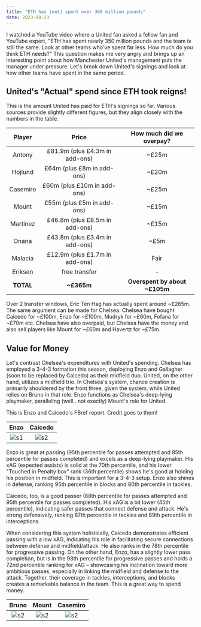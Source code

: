 ```yaml
---
title: "ETH has (not) spent over 360 million pounds"
date: 2023-08-23
---
```


I watched a YouTube video where a United fan asked a fellow fan and YouTube expert, "ETH has spent nearly 350 million pounds and the team is still the same. Look at other teams who've spent far less. How much do you think ETH needs?" This question makes me very angry and brings up an interesting point about how Manchester United's management puts the manager under pressure. Let's break down United's signings and look at how other teams have spent in the same period.

<h2>United's "Actual" spend since ETH took reigns!</h2>

This is the amount United has paid for ETH's signings so far. Various sources provide slightly different figures, but they align closely with the numbers in the table.

Player            |  Price				| How much did we overpay?
:-------------------------:|:-------------------------:|:-------------------------:
Antony  	|  £81.9m (plus £4.3m in add-ons)  | ~£25m
Hojlund     |  £64m (plus £8m in add-ons)	   | ~£20m
Casemiro    |  £60m (plus £10m in add-ons) 	   | ~£25m
Mount       |  £55m (plus £5m in add-ons)      | ~£15m
Martinez    |  £46.8m (plus £8.5m in add-ons)  | ~£15m
Onana 		|  £43.8m (plus £3.4m in add-ons)  | ~£5m  
Malacia 	|  £12.9m (plus £1.7m in add-ons)  | Fair 
Eriksen 	|  free transfer				   |  - 
<b>TOTAL</b>       | <b>~£365m</b> 	| <b>Overspent by about ~£105m </b>

Over 2 transfer windows, Eric Ten Hag has actually spent around ~£265m. The same argument can be made for Chelsea. Chelsea have bought Caicedo for ~£100m, Enzo for ~£100m, Mudryk for ~£60m, Fofana for ~£70m etc. Chelsea have also overpaid, but Chelsea have the money and also sell players like Mount for ~£60m and Havertz for ~£75m.

<h2>Value for Money</h2>

Let's contrast Chelsea's expenditures with United's spending. Chelsea has employed a 3-4-3 formation this season, deploying Enzo and Gallagher (soon to be replaced by Caicedo) as their midfield duo. United, on the other hand, utilizes a midfield trio. In Chelsea's system, chance creation is primarily shouldered by the front three, given the system, while United relies on Bruno in that role. Enzo functions as Chelsea's deep-lying playmaker, paralleling (well.. not exactly) Mount's role for United.

This is Enzo and Caicedo's FBref report. Credit goes to them!

Enzo            |  Caicedo				
:-------------------------:|:-------------------------:
![s1](/red-army-recaps/assets/spend/enzo.jpg)  | ![s2](/red-army-recaps/assets/spend/caicedo.jpg) 

Enzo is great at passing (95th percentile for passes attempted and 85th percentile for passes completed) and excels as a deep-lying playmaker. His xAG (expected assists) is solid at the 70th percentile, and his lower "Touched in Penalty box" rank (36th percentile) shows he's good at holding his position in midfield. This is important for a 3-4-3 setup. Enzo also shines in defense, ranking 95th percentile in blocks and 80th percentile in tackles.

Caicedo, too, is a good passer (88th percentile for passes attempted and 95th percentile for passes completed). His xAG is a bit lower (45th percentile), indicating safer passes that connect defense and attack. He's strong defensively, ranking 87th percentile in tackles and 89th percentile in interceptions.

When considering this system holistically, Caicedo demonstrates efficient passing with a low xAG, indicating his role in facilitating secure connections between defense and midfield/attack. He also ranks in the 78th percentile for progressive passing. On the other hand, Enzo, has a slightly lower pass completion, but is in the 98th percentile for progressive passes and holds a 72nd percentile ranking for xAG – showcasing his inclination toward more ambitious passes, especially in linking the midfield and defense to the attack. Together, their coverage in tackles, interceptions, and blocks creates a remarkable balance in the team. This is a great way to spend money.

Bruno            |  Mount				| Casemiro
:-------------------------:|:-------------------------:|:-------------------------:
![s2](/red-army-recaps/assets/spend/bruno.jpg) |  ![s2](/red-army-recaps/assets/spend/mount.jpg) | ![s2](/red-army-recaps/assets/spend/casemiro.jpg) 


